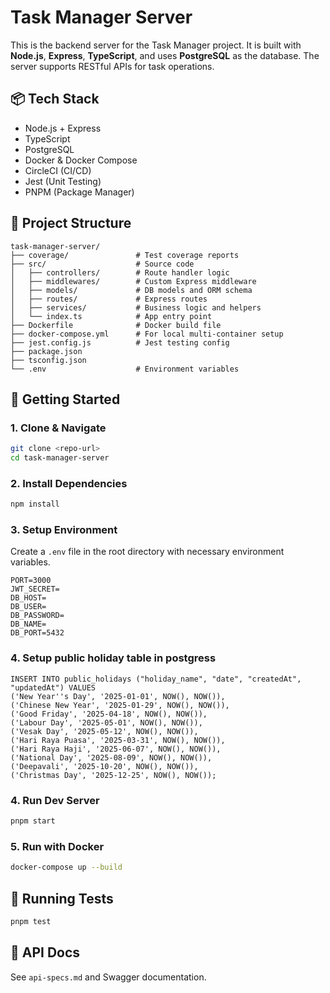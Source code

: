 # Task Manager Server

This is the backend server for the Task Manager project. It is built with **Node.js**, **Express**, **TypeScript**, and uses **PostgreSQL** as the database. The server supports RESTful APIs for task operations.

## 📦 Tech Stack

- Node.js + Express
- TypeScript
- PostgreSQL
- Docker & Docker Compose
- CircleCI (CI/CD)
- Jest (Unit Testing)
- PNPM (Package Manager)

## 📁 Project Structure

```
task-manager-server/
├── coverage/               # Test coverage reports
├── src/                    # Source code
│   ├── controllers/        # Route handler logic
│   ├── middlewares/        # Custom Express middleware
│   ├── models/             # DB models and ORM schema
│   ├── routes/             # Express routes
│   ├── services/           # Business logic and helpers
│   └── index.ts            # App entry point
├── Dockerfile              # Docker build file
├── docker-compose.yml      # For local multi-container setup
├── jest.config.js          # Jest testing config
├── package.json
├── tsconfig.json
└── .env                    # Environment variables
```

## 🚀 Getting Started

### 1. Clone & Navigate

```bash
git clone <repo-url>
cd task-manager-server
```

### 2. Install Dependencies

```bash
npm install
```

### 3. Setup Environment

Create a `.env` file in the root directory with necessary environment variables.

```
PORT=3000
JWT_SECRET=
DB_HOST=
DB_USER=
DB_PASSWORD=
DB_NAME=
DB_PORT=5432
```

### 4. Setup public holiday table in postgress

```
INSERT INTO public_holidays ("holiday_name", "date", "createdAt", "updatedAt") VALUES
('New Year''s Day', '2025-01-01', NOW(), NOW()),
('Chinese New Year', '2025-01-29', NOW(), NOW()),
('Good Friday', '2025-04-18', NOW(), NOW()),
('Labour Day', '2025-05-01', NOW(), NOW()),
('Vesak Day', '2025-05-12', NOW(), NOW()),
('Hari Raya Puasa', '2025-03-31', NOW(), NOW()),
('Hari Raya Haji', '2025-06-07', NOW(), NOW()),
('National Day', '2025-08-09', NOW(), NOW()),
('Deepavali', '2025-10-20', NOW(), NOW()),
('Christmas Day', '2025-12-25', NOW(), NOW());
```

### 4. Run Dev Server

```bash
pnpm start
```

### 5. Run with Docker

```bash
docker-compose up --build
```

## 🧪 Running Tests

```bash
pnpm test
```

## 📜 API Docs

See `api-specs.md` and Swagger documentation.

